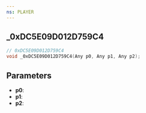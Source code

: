 ```yaml
---
ns: PLAYER
---
```

## _0xDC5E09D012D759C4

```c
// 0xDC5E09D012D759C4
void _0xDC5E09D012D759C4(Any p0, Any p1, Any p2);
```

## Parameters
* **p0**:
* **p1**:
* **p2**:
